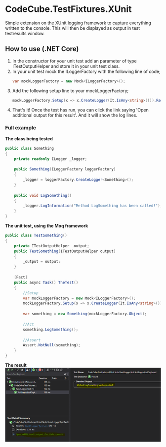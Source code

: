 # CodeCube.TestFixtures.XUnit

Simple extension on the XUnit logging framework to capture everything written to the console.
This will then be displayed as output in test testresults window.

## How to use (.NET Core)
1. In the constructor for your unit test add an parameter of type ITestOutputHelper and store it in your unit test class.
2. In your unit test mock the ILoggerFactory with the following line of code;
    ```C#
    var mockLoggerFactory = new Mock<ILoggerFactory>();
    ```
3. Add the following setup line to your mockLoggerFactory;
    ```C#
    mockLoggerFactory.Setup(x => x.CreateLogger(It.IsAny<string>())).Returns(new XunitLogger(_output));
    ```
4. That's it! Once the test has run, you can click the link saying 'Open additional output for this result'. And it will show the log lines.

### Full example
**The class being tested**

```C# - Tested class
public class Something
{
    private readonly ILogger _logger;

    public Something(ILoggerFactory loggerFactory)
    {
        _logger = loggerFactory.CreateLogger<Something>();
    }

    public void LogSomething()
    {
        _logger.LogInformation("Method LogSomething has been called!");
    }
}
```

**The unit test, using the Moq framework**

``` C# - Unit test
public class TestSomething()
{
    private ITestOutputHelper _output;    
    public TestSomething(ITestOutputHelper output)
    {
        _output = output;
    }

    [Fact]
    public async Task() TheTest()
    {
        //Setup
        var mockLoggerFactory = new Mock<ILoggerFactory>();
        mockLoggerFactory.Setup(x => x.CreateLogger(It.IsAny<string>())).Returns(new XunitLogger(_output));
    
        var something = new Something(mockLoggerFactory.Object);

        //Act
        something.LogSomething();
    
        //Assert
        Assert.NotNull(something);
    }
}
```

**The result**
![alt test](https://github.com/roblohmann/CodeCube.TestFixtures.XUnit/blob/master/CodeCube.TestFixtures.XUnit.Tests/result.PNG?raw=true "The result after implementation")
